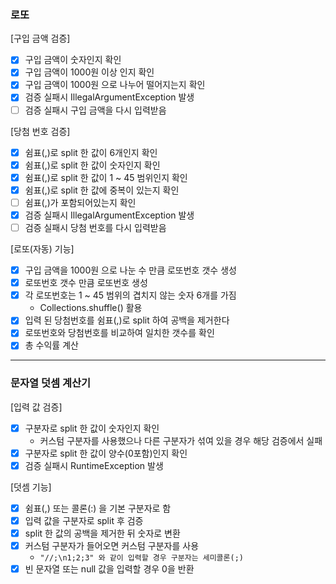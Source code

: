 ### 로또
[구입 금액 검증]
* [x] 구입 금액이 숫자인지 확인
* [x] 구입 금액이 1000원 이상 인지 확인
* [x] 구입 금액이 1000원 으로 나누어 떨어지는지 확인
* [x] 검증 실패시 IllegalArgumentException 발생
* [ ] 검증 실패시 구입 금액을 다시 입력받음

[당첨 번호 검증]
* [x] 쉼표(,)로 split 한 값이 6개인지 확인
* [x] 쉼표(,)로 split 한 값이 숫자인지 확인
* [x] 쉼표(,)로 split 한 값이 1 ~ 45 범위인지 확인
* [x] 쉼표(,)로 split 한 값에 중복이 있는지 확인
* [ ] 쉼표(,)가 포함되어있는지 확인
* [x] 검증 실패시 IllegalArgumentException 발생
* [ ] 검증 실패시 당첨 번호를 다시 입력받음

[로또(자동) 기능]
* [x] 구입 금액을 1000원 으로 나눈 수 만큼 로또번호 갯수 생성
* [x] 로또번호 갯수 만큼 로또번호 생성
* [x] 각 로또번호는 1 ~ 45 범위의 겹치지 않는 숫자 6개를 가짐
  * Collections.shuffle() 활용
* [x] 입력 된 당첨번호를 쉼표(,)로 split 하여 공백을 제거한다
* [x] 로또번호와 당첨번호를 비교하여 일치한 갯수를 확인 
* [x] 총 수익률 계산

<hr>

### 문자열 덧셈 계산기
[입력 값 검증]
* [x] 구분자로 split 한 값이 숫자인지 확인
  * 커스텀 구분자를 사용했으나 다른 구분자가 섞여 있을 경우 해당 검증에서 실패
* [x] 구분자로 split 한 값이 양수(0포함)인지 확인
* [x] 검증 실패시 RuntimeException 발생

[덧셈 기능]
* [x] 쉼표(,) 또는 콜론(:) 을 기본 구분자로 함
* [x] 입력 값을 구분자로 split 후 검증
* [x] split 한 값의 공백을 제거한 뒤 숫자로 변환
* [x] 커스텀 구분자가 들어오면 커스텀 구분자를 사용
  * `"//;\n1;2;3" 와 같이 입력할 경우 구분자는 세미콜론(;)`
* [x] 빈 문자열 또는 null 값을 입력할 경우 0을 반환
